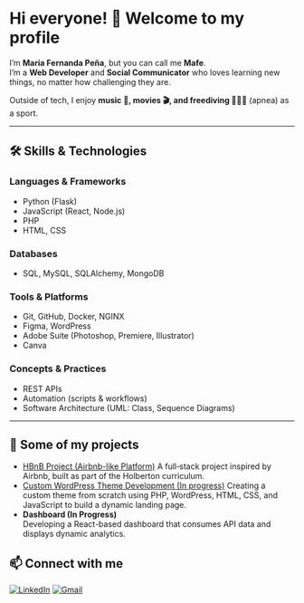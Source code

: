 # Hi everyone! 👋 Welcome to my profile

I’m **Maria Fernanda Peña**, but you can call me **Mafe**.  
I’m a **Web Developer** and **Social Communicator** who loves learning new things, no matter how challenging they are.  

Outside of tech, I enjoy **music 🎵, movies 🎬, and freediving 🏊🏽‍♀️** (apnea) as a sport.  

---

## 🛠 Skills & Technologies

### Languages & Frameworks
- Python (Flask)
- JavaScript (React, Node.js)
- PHP
- HTML, CSS

### Databases
- SQL, MySQL, SQLAlchemy, MongoDB

### Tools & Platforms
- Git, GitHub, Docker, NGINX
- Figma, WordPress
- Adobe Suite (Photoshop, Premiere, Illustrator)
- Canva

### Concepts & Practices
- REST APIs
- Automation (scripts & workflows)
- Software Architecture (UML: Class, Sequence Diagrams)
---

## 🚀 Some of my projects
- [HBnB Project (Airbnb-like Platform)](https://github.com/Macfe1/holbertonschool-hbnb/tree/main)
    A full‑stack project inspired by Airbnb, built as part of the Holberton curriculum.
- [Custom WordPress Theme Development (In progress)](https://github.com/Macfe1/wordpress-projects)
  Creating a custom theme from scratch using PHP, WordPress, HTML, CSS, and JavaScript to build a dynamic landing page.
- **Dashboard (In Progress)**  
  Developing a React-based dashboard that consumes API data and displays dynamic analytics.

## 📫 Connect with me

[![LinkedIn](https://img.shields.io/badge/LinkedIn-blue?style=for-the-badge&logo=linkedin&logoColor=white)](https://www.linkedin.com/in/macfe/)
[![Gmail](https://img.shields.io/badge/Email-D14836?style=for-the-badge&logo=gmail&logoColor=white)](mailto:mac1515.pp@gmail.com)


<!--
**Macfe1/Macfe1** is a ✨ _special_ ✨ repository because its `README.md` (this file) appears on your GitHub profile.

Here are some ideas to get you started:

- 🔭 I’m currently working on ...
- 🌱 I’m currently learning ...
- 👯 I’m looking to collaborate on ...
- 🤔 I’m looking for help with ...
- 💬 Ask me about ...
- 📫 How to reach me: ...
- 😄 Pronouns: ...
- ⚡ Fun fact: ...
-->
